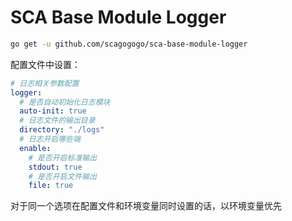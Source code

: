 # SCA Base Module Logger

```bash
go get -u github.com/scagogogo/sca-base-module-logger
```

配置文件中设置：

```yaml
# 日志相关参数配置
logger:
  # 是否自动初始化日志模块 
  auto-init: true
  # 日志文件的输出目录
  directory: "./logs"
  # 日志开启哪些端
  enable:
    # 是否开启标准输出
    stdout: true
    # 是否开启文件输出
    file: true
```

对于同一个选项在配置文件和环境变量同时设置的话，以环境变量优先



